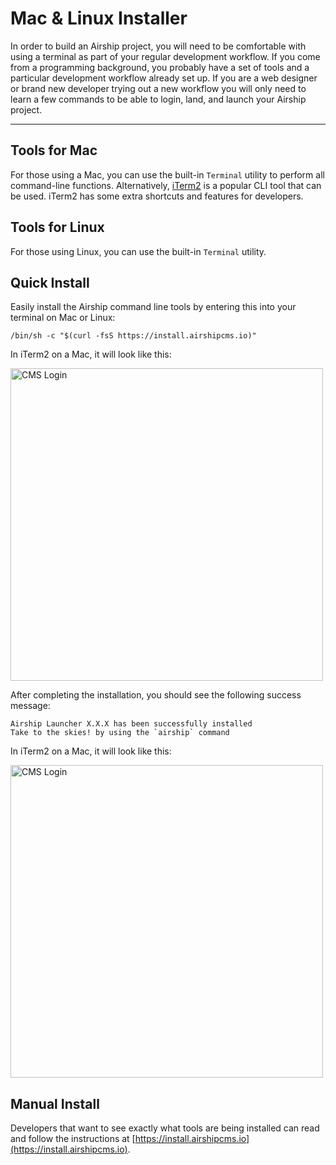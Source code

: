 # Mac & Linux Installer
In order to build an Airship project, you will need to be comfortable with using a terminal as part of your regular development workflow. If you come from a programming background, you probably have a set of tools and a particular development workflow already set up. If you are a web designer or brand new developer trying out a new workflow you will only need to learn a few commands to be able to login, land, and launch your Airship project.

---

## Tools for Mac
For those using a Mac, you can use the built-in `Terminal` utility to perform all command-line functions. Alternatively, [iTerm2](https://www.iterm2.com/version3.html) is a popular CLI tool that can be used. iTerm2 has some extra shortcuts and features for developers.

## Tools for Linux
For those using Linux, you can use the built-in `Terminal` utility.

## Quick Install
Easily install the Airship command line tools by entering this into your terminal on Mac or Linux:
```
/bin/sh -c "$(curl -fsS https://install.airshipcms.io)"
```
In iTerm2 on a Mac, it will look like this:

<img width="500" alt="CMS Login" src="https://airshipcms.io/assets/media/quickstart-guide/mac-terminal-install-2.jpg">

After completing the installation, you should see the following success message:
```
Airship Launcher X.X.X has been successfully installed
Take to the skies! by using the `airship` command
```
In iTerm2 on a Mac, it will look like this:

<img width="500" alt="CMS Login" src="https://airshipcms.io/assets/media/quickstart-guide/mac-terminal-install-3.jpg">

## Manual Install
Developers that want to see exactly what tools are being installed can read and follow the instructions at [https://install.airshipcms.io](https://install.airshipcms.io).
